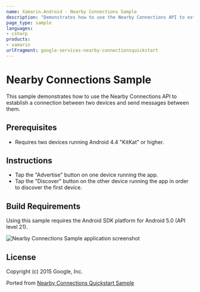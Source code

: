 ```yaml
---
name: Xamarin.Android - Nearby Connections Sample
description: "Demonstrates how to use the Nearby Connections API to establish a connection between two devices and send messages between them...."
page_type: sample
languages:
- csharp
products:
- xamarin
urlFragment: google-services-nearby-connectionsquickstart
---
```

# Nearby Connections Sample

This sample demonstrates how to use the Nearby Connections API to establish a connection between two devices and send messages between them.

## Prerequisites

* Requires two devices running Android 4.4 "KitKat" or higher.

## Instructions

* Tap the "Advertise" button on one device running the app.
* Tap the "Discover" button on the other device running the app in order to discover the first device.

## Build Requirements

Using this sample requires the Android SDK platform for Android 5.0 (API level 21).

![Nearby Connections Sample application screenshot](Screenshots/Screenshot1.png "Nearby Connections Sample application screenshot")

## License

Copyright (c) 2015 Google, Inc.

Ported from [Nearby Connections Quickstart Sample](https://github.com/googlesamples/android-nearby/tree/master/connections-quickstart)
